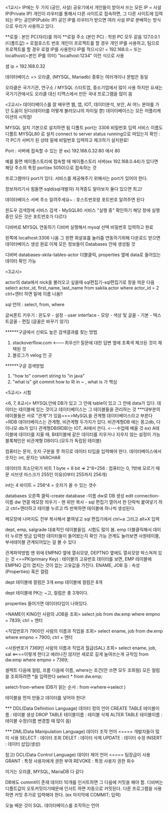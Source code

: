 <1교시>
IP에는 두 가지 (공인, 사설)
공유기에서 개인들이 받아서 쓰는 모든 IP = 사설 IP(Private IP)
개인이 라우터를 통해서 다른 사이트로 접속하면, 그 다른 사이트에 입력되는 IP는 공인IP(Public IP)
공인 IP를 라우터가 받으면 여러 사설 IP로 분배하는 방식으로 우리가 사용하고 있다.  
  
**로컬 : 본인 PC(자리)를 의미
**로컬 주소 (본인 PC) : 학원 PC 모두 같음 127.0.0.1 (디폴트값) = 로컬호스트 번호 
개인이 프로젝트를 할 경우 개인 IP를 사용하고, 팀으로 프로젝트를 할 경우 로컬 IP를 사용한다
IP를 적으시오!
= 192.168.0.~ 또는 localhost(=본인 IP를 의미)
"localhost:1234" 이런 식으로 사용

샘 ip = 192.168.0.32

데이터베이스 => 오라클, (MYSQL, Mariadb)
종류는 여러개이나 문법은 동일

오라클은 국가기관, 연구소 / MYSQL 스타트업, 중소기업에서 많이 사용
하지만 요새는 국가기관에서도 오라클 대신 티맥스에서 만든 국내 프로그램을 많이 씀

<2교시>
데이터베이스를 잘 배우면 웹, 앱, IOT, 데이터분석, 보안, AI 어느 분야를 가던 도움이 된다(데이터를 어떻게 불러오냐의 차이일 뿐)
데이터베이스는 모든 어플리케이션의 시작점!

MYSQL 설치
기본으로 설치하면 됨
디폴트 port는 3306
비밀번호 입력
서비스 이름도 디폴트 MYSQL80 로 설치
connect to server status running으로 떠있는지 확인 : 각 PC가 서버가 된 상태
밑에 비밀번호 입력하고 체크하기
설치완료!

Port : 서버에 접속할 수 있는 문
ex) 192.168.0.32:80 에서 80

예를 들면 메이플스토리에 접속할 때 메이플스토리 서버(ex 192.168.0.44)가 있다면 해당 주소의 특정 port(ex 5050)으로 접속하는 것 

프로그램마다 port가 있다. 
서비스를 제공해주기 위해서는 port가 있어야 한다.

정보처리기사 힘들면 sqld(sql개발자) 자격증도 알아보자
둘다 있으면 최고!

데이터베이스 서버 주소 알려주세요~
: 호스트번호랑 포트번호 알려주면 된다

윈도우 검색창에 서비스 검색 - MySQL80 서비스 "실행 중" 확인하기
해당 창에 실행 중인 모든 것은 포트번호가 다르다

디비버로 MYSQL 연동하기
디비버 실행해서 mysql 선택
비밀번호 입력하고 완료

왼쪽에 localhost:3306 나옴
그 왼편 화살표를 눌러줌
연동하기위해 다운로드 받으면 데이터베이스 생성 완료
이제 모든 정보들이 Databases 안에 생성될 것

디비버 databases-skila-tables-actor 더블클릭, properties 옆에 data로 들어있는 데이터 확인 가능

<3교시>

actor의 data에서 nick을 불러오고 싶을때
sql편집기-sql편집기로 창을 띄운 다음
select
actor_id,
first_name,
last_name
from sakila.actor
where actor_id = 2 ctrl+엔터 하면 밑에 이름 나옴!!

sql 언어 : select, from, where

글씨폰트 키우기
: 윈도우 - 설정 - user interface - 모양 - 색상 및 글꼴 - 기본 - 텍스트글꼴 - 편집
(글꼴은 바꾸기 않기)

******구글에서 신뢰도 높은 검색결과를 찾는 방법
1. stackoverflow.com <---최우선!!
질문에 대한 답변 옆에 초록색 체크된 것이 채택된 것
2. 블로그가 velog 인 곳

******구글 검색방법
1. "how to" convert string to "in java"
2. "what is" git commit
how to 와 in ~ , what is 가 핵심

<5교시>
시험

<6, 7, 8교시>
MYSQL안에 DB가 있고 그 안에 table이 있고 그 안에 data가 있다.
데이터는 테이블에 있는 것이고 데이터베이스는 그 테이블들을 관리하는 것
***대부분의 테이블들은 서로 "관계"가 있음===>MySQL을 관계형 데이터베이스라고 부른다=RDB
데이터베이스는 관계형, 비관계형 두가지가 있다.
비관계형DB 에는 몽고db, 다이나모 db가 있다
관계형DB(RDB)는 IOT, AI에서 쓴다. <---수업때 배울 것 
ex) A테이블에 데이터를 지울 때, B테이블에 같은 데이터를 지우거나 지우지 않는 설정이 가능
블록체인은 비관계형 DB이다.(모두가 독립된 테이블)

컴퓨터는 문자, 숫자 구분을 못 하므로 데이터 타입을 입력해야 한다.
데이터베이스에서 숫자는 int, 문자는 VARCHAR

데이터의 최소단위가 비트
1 byte = 8 bit => 2^8=256 : 컴퓨터는 0, 1밖에 모르기 때문
서브넷 마스크가 255인 이유(0부터 255까지 256개)

int는 4 바이트 = 256^4 = 숫자가 올 수 있는 갯수

databases 오른쪽 클릭-create database -이름 dw로 DB 생성
edit connection-이름 dw 연결
메모장 띄우기 - 맨 위만 복사 - sql 편집기 열어서 한 단락씩 붙여넣기 하고 ctrl+엔터하고 테이블 누르고 f5 반복하면 테이블에 하나씩 생성된다.

메모장에 나머지도 전부 복사해서 붙여넣고
sql 편집기에서 ctrl+a 그리고 alt+X 입력

dept, emp, salgrade 대표적인 테이블들임. 시험도 많이 봄.
emp 더블클릭해서 데이터 누르면 방금 입력한 데이터들이 들어왔는지 확인 가능
관계도 눌러보면 사원테이블, 부서테이블 관계되어있는 걸 볼 수 있다

관계파악방법
맨 위에 EMPNO 옆에 열쇠모양, DEPTNO 옆에도 열쇠모양 박스쳐져 있는 것 <==PK(primary Key) : 테이블의 고유번호
데이터를 보면, EMP 테이블에 EMPNO 값이 겹치는 것이 없는 고유값을 가진다.
ENAME, JOB 등 : 속성(Properties) 혹은 컬럼

dept 테이블에 컬럼은 3개
emp 테이블에 컬럼은 8개

dept 테이블에 PK는 ~고, 컬럼은 총 3개이다.

properties 들어가면 데이터타입이 나와있다.

<NAME이 KING인 사람의 JOB을 조회>
select
job
from dw.emp
where empno = 7839;
ctrl + 엔터

<직업번호가 7900인 사람의 이름과 직업을 조회>
select 
ename,
job
from dw.emp
where empno = 7900;
ctrl + 엔터

<사원번호가 7369인 사람의 이름과 직업과 월급(SAL) 조회>
select 
ename, job, sal <====이렇게 한다고 에러나진 않지만 세로로 길게 늘여쓰는게 규칙임
from dw.emp
where empno = 7369;

셀렉트 다음에 컬럼, 프롬 다음에 이름, where는 조건(안 쓰면 모두 조회됨)
모든 컬럼을 조회하려면 *을 입력한다
select
*
from dw.emp;

select-from-where
(DB가 읽는 순서 : from->where->select )

테이블을 먼저 만들고 데이터를 넣어야 한다!

*** DDL(Data Definition Language) 데이터 정의 언어
CREATE TABLE 테이블이름 : 테이블 생성
DROP TABLE 테이블이름 : 테이블 삭제
ALTER TABLE 테이블이름 : 테이블 수정(이름 변경할 때 많이 씀)

*** DML(Data Manipulation Language) 데이터 조작 언어 <==== 개발자들이 많이 사용
SELECT : 데이터 조회
DELET : 데이터 삭제
UPDATE : 데이터 수정
INSERT : 데이터 삽입(생성)

참고) DCL(Data Control Language) 데이터 제어 언어 <==== 팀장급이 사용
GRANT : 특정 사용자에게 권한 부여
REVOKE : 특정 사용자 권한 회수

이거는 오라클, MYSQL, MariaDB 다 같다

DB에도 commit이 존재
데이터 10개를 인서트하면 그 다음에 커밋을 해야 함.
디비버는 디폴트값이 오토커밋이기때문에 인서트 하면 자동으로 커밋된다.
다른 프로그램을 사용하면 커밋 추가로 입력해야 한다. (ex 마지막에 COMMIT; 입력)

오늘 배운 것이 SQL. 데이터베이스를 조작하는 언어
